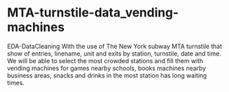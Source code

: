 # MTA-turnstile-data_vending-machines
EDA-DataCleaning
With the use of The New York subway MTA turnstile that show of entries, linename, unit and exits by station, turnstile, date and time.  We will be able to select the most crowded stations and fill them with vending machines for games nearby schools, books machines nearby business areas, snacks and drinks in the most station has long waiting times.
